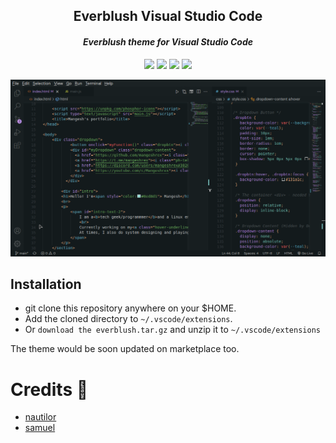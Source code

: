 <h2 align="center">Everblush Visual Studio Code</h2>
<p>
<h4 align="center"> <i>Everblush theme for Visual Studio Code</i> </h4>
</p> 

<p align="center">
<img src="https://img.shields.io/github/stars/Mangeshrex/everblush.vim?color=e5c76b&labelColor=1e2528&style=for-the-badge"> <img src="https://img.shields.io/github/issues/Mangeshrex/everblush.vim?color=67b0e8&labelColor=1e2528&style=for-the-badge">
<img src="https://img.shields.io/static/v1?label=license&message=MIT&color=8ccf7e&labelColor=1e2528&style=for-the-badge">
<img src="https://img.shields.io/github/forks/Everblush/everblush.vim?color=e74c4c&labelColor=1e2528&style=for-the-badge"> 
</p>

<p align="center"> 
<img src="./assets/vscode.png"
</p>

## Installation
- git clone this repository anywhere on your $HOME.
- Add the cloned directory to ```~/.vscode/extensions```. 
- Or ```download the everblush.tar.gz``` and unzip it to ```~/.vscode/extensions```

The theme would be soon updated on marketplace too. 

# Credits 💝
- [nautilor](https://github.com/nautilor)
- [samuel](https://github.com/samuelnihbos)
